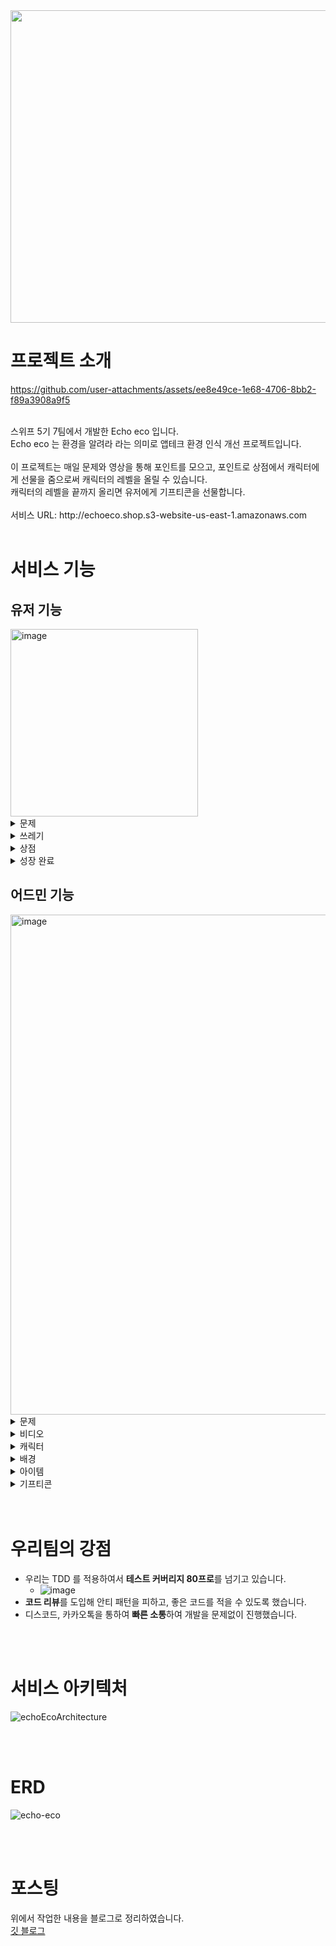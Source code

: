 <img src="https://github.com/user-attachments/assets/66c7ae94-28d5-4132-a555-72846e13b4af"  width="800" height="500"/>

# 프로젝트 소개 

https://github.com/user-attachments/assets/ee8e49ce-1e68-4706-8bb2-f89a3908a9f5

<br>
스위프 5기 7팀에서 개발한 Echo eco 입니다.<br> 
Echo eco 는 환경을 알려라 라는 의미로 앱테크 환경 인식 개선 프로젝트입니다.<br> 
<br> 
이 프로젝트는 매일 문제와 영상을 통해 포인트를 모으고, 포인트로 상점에서 캐릭터에게 선물을 줌으로써 캐릭터의 레벨을 올릴 수 있습니다.<br>
캐릭터의 레벨을 끝까지 올리면 유저에게 기프티콘을 선물합니다.<br>
<br>
서비스 URL: http://echoeco.shop.s3-website-us-east-1.amazonaws.com
<br>  
<br> 

# 서비스 기능
## 유저 기능
<img width="300" alt="image" src="https://github.com/user-attachments/assets/f0663154-2dfe-4ef0-b015-730dedf6eca5">

<details> 
<summary>문제</summary>

<img width="300" alt="image" src="https://github.com/user-attachments/assets/139ee826-ba57-4448-8740-a7800af4ec2a"><br>
문제를 푸는 페이지입니다.<br>
<br>

</details> 
 
<details> 
<summary>쓰레기</summary>

<img width="300" alt="image" src="https://github.com/user-attachments/assets/c6126390-fd2b-4187-8a15-dd67152c8311">
<br>

</details>

<details>
<summary>상점</summary> 

<img width="300" alt="image" src="https://github.com/user-attachments/assets/b2dba1c0-62f3-4779-a0b5-ece81fae093b">
<br>
<br>
<img width="300" alt="image" src="https://github.com/user-attachments/assets/fae26475-4780-446f-80ab-e6908d778c7e">
<br>


</details>

<details>
<summary>성장 완료</summary>

<img width="300" alt="image" src="https://github.com/user-attachments/assets/b6bc3d43-2dfa-43c6-a1e4-cef50637737d">
<br>
<br>
<img width="300" alt="image" src="https://github.com/user-attachments/assets/e1a613fc-d896-4624-abd1-255ab985e3b0">
<br>


</details>






## 어드민 기능
<img width="800" alt="image" src="https://github.com/user-attachments/assets/bbf6281b-330f-4dc5-a420-0f46ffcaad82">

<details>
<summary>문제</summary>

<img width="1000" alt="image" src="https://github.com/user-attachments/assets/f02f9ea6-b633-4ef5-8fc0-84cbdef530f1">
문제를 내는 페이지입니다.<br>
<br>

<img width="1000" alt="image" src="https://github.com/user-attachments/assets/4808d5f5-73ea-43e3-b19b-d501a2dd0b9d">
문제를 저장하는 페이지입니다.<br>
<br>

</details>

<details>
<summary>비디오</summary>

<img width="1000" alt="image" src="https://github.com/user-attachments/assets/a606f971-8a61-4193-bd55-b84224209e00">
읽기 페이지입니다.<br>
<br>

<img width="1000" alt="image" src="https://github.com/user-attachments/assets/47017d62-e77f-41ec-be3a-f94de372cdf3">
저장, 업데이트 페이지입니다.<br>
<br>

</details>

<details>
<summary>캐릭터</summary>

<img width="1000" alt="image" src="https://github.com/user-attachments/assets/9103de71-dafd-4484-a1c3-f78707d83f98">
읽기 페이지입니다.<br>
<br>

<img width="1000" alt="image" src="https://github.com/user-attachments/assets/8bcd67ef-0cf2-4ba1-b94e-fd702fca9721">
Detail 읽기 페이지입니다.<br>
<br>

<img width="1000" alt="image" src="https://github.com/user-attachments/assets/5b89f4df-8196-4362-8040-b71f9c83648d">
저장 페이지입니다.<br>
<br>

</details>

<details>
<summary>배경</summary>

<img width="1000" alt="image" src="https://github.com/user-attachments/assets/3ac31797-5e33-4325-a07c-ca14e5eb4268">
읽기 페이지입니다.<br>
<br>

<img width="700" alt="image" src="https://github.com/user-attachments/assets/a1100384-ec84-4625-8042-358c7bfb9008">
저장 페이지입니다.<br>
<br>

</details>

<details>
<summary>아이템</summary>

<img width="1000" alt="image" src="https://github.com/user-attachments/assets/961327d4-73f3-4d87-8124-67efe1f29562">
읽기 페이지입니다.<br>
<br>

<img width="539" alt="image" src="https://github.com/user-attachments/assets/1a50b184-8a3e-4c35-8df4-5bb3e1206df0">
저장 페이지입니다.<br>
<br>

</details>

<details>
<summary>기프티콘</summary>

<img width="1000" alt="image" src="https://github.com/user-attachments/assets/4a054a2a-2126-466c-9b71-d08c097f140e">
읽기 페이지입니다.<br>
<br>

<img width="837" alt="image" src="https://github.com/user-attachments/assets/3456a255-9c5d-43ca-bf4a-f09bb78275be">
전송 modal 입니다. <br>
<br>

<img width="1000" alt="image" src="https://github.com/user-attachments/assets/ae8ddec6-db02-4304-9d13-2fcd4b2a779c">
정보 페이지입니다.<br>
<br>

</details>



<br>
<br>


# 우리팀의 강점
- 우리는 TDD 를 적용하여서 **테스트 커버리지 80프로**를 넘기고 있습니다.
  - ![image](https://github.com/user-attachments/assets/cdde2c05-09e0-4396-afb2-89bf5c219cd7)
- **코드 리뷰**를 도입해 안티 패턴을 피하고, 좋은 코드를 적을 수 있도록 했습니다.
- 디스코드, 카카오톡을 통하여 **빠른 소통**하여 개발을 문제없이 진행했습니다.

<br>
<br>


# 서비스 아키텍처
![echoEcoArchitecture](https://github.com/user-attachments/assets/bd6c12e1-e7b8-4875-8e9b-89d1024399d7)

<br>
<br>


# ERD 
![echo-eco](https://github.com/user-attachments/assets/c4327862-0115-4f02-9f97-a16c48e3b36e)

<br>
<br>


# 포스팅
위에서 작업한 내용을 블로그로 정리하였습니다. <br>
[깃 블로그](https://pkt369.github.io/categories/project-setting/)


